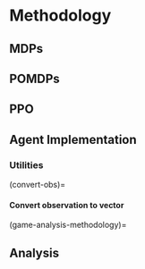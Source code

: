 # Methodology

## MDPs

## POMDPs

## PPO

## Agent Implementation

### Utilities

(convert-obs)=
#### Convert observation to vector

(game-analysis-methodology)=
## Analysis



